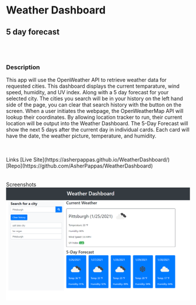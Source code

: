 # Weather Dashboard
## 5 day forecast
<br><br>
### Description
<p>This app will use the OpenWeather API to retrieve weather data for requested cities. This dashboard displays the current temparature, wind speed, humidity, and UV index. Along with a 5 day forecast for your selected city. The cities you search will be in your history on the left hand side of the page, you can clear that search history with the button on the screen.
When a user initiates the webpage, the OpenWeatherMap API will lookup their coordinates. By allowing location tracker to run, their current location will be output into the Weather Dashboard.
The 5-Day Forecast will show the next 5 days after the current day in individual cards. Each card will have the date, the weather picture, temperature, and humidity.</p>
<br><br>
Links
[Live Site](https://asherpappas.github.io/WeatherDashboard/)
<br>
[Repo](https://github.com/AsherPappas/WeatherDashboard)
<br>
<br><br>
Screenshots
<img src = "imgs/WeatherDashboard.png" width = 800>
<br>
